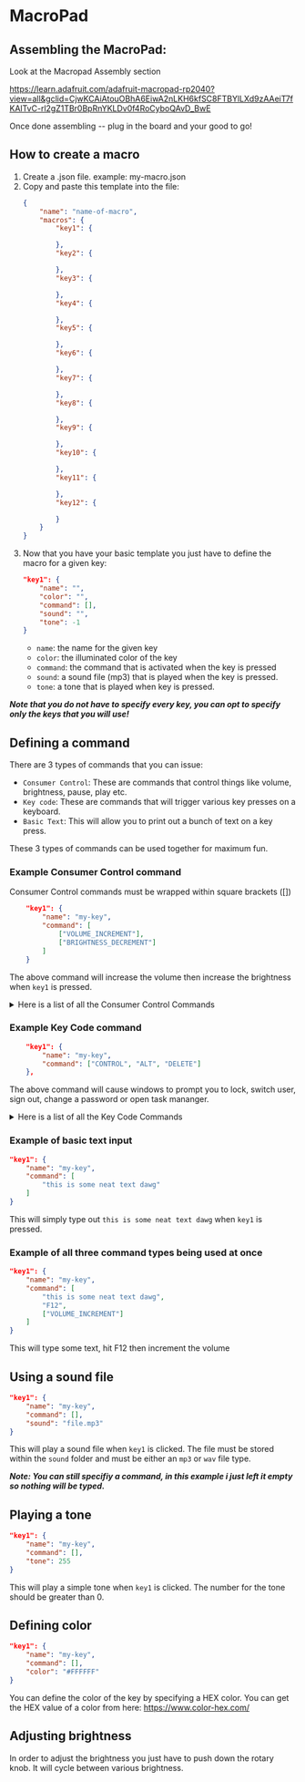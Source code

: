 # MacroPad

## Assembling the MacroPad:

Look at the Macropad Assembly section

https://learn.adafruit.com/adafruit-macropad-rp2040?view=all&gclid=CjwKCAiAtouOBhA6EiwA2nLKH6kfSC8FTBYlLXd9zAAeiT7fKAlTvC-rl2gZ1TBr0BpRnYKLDv0f4RoCyboQAvD_BwE


Once done assembling -- plug in the board and your good to go!

## How to create a macro

1. Create a .json file. example: my-macro.json
2. Copy and paste this template into the file: 
    ```json
    {
        "name": "name-of-macro",
        "macros": {
            "key1": {

            },
            "key2": {

            },
            "key3": {

            },
            "key4": {

            },
            "key5": {

            },
            "key6": {

            },
            "key7": {

            },
            "key8": {

            },
            "key9": {

            },
            "key10": {

            },
            "key11": {

            },
            "key12": {

            }
        }
    }
    ```
3. Now that you have your basic template you just have to define the macro for a given key:
    ```json 
    "key1": {
        "name": "",
        "color": "",
        "command": [],
        "sound": "",
        "tone": -1
    }
    ```
    - `name`: the name for the given key
    - `color`: the illuminated color of the key
    - `command`: the command that is activated when the key is pressed
    - `sound`: a sound file (mp3) that is played when the key is pressed.
    - `tone`: a tone that is played when key is pressed.

***Note that you do not have to specify every key, you can opt to specify only the keys that you will use!***

## Defining a command

There are 3 types of commands that you can issue:

- `Consumer Control`: These are commands that control things like volume, brightness, pause, play etc.
- `Key code`: These are commands that will trigger various key presses on a keyboard. 
- `Basic Text`: This will allow you to print out a bunch of text on a key press.

These 3 types of commands can be used together for maximum fun.

### Example Consumer Control command

Consumer Control commands must be wrapped within square brackets ([])
```json
    "key1": {
        "name": "my-key",
        "command": [
            ["VOLUME_INCREMENT"], 
            ["BRIGHTNESS_DECREMENT"]
        ]
    }
```
The above command will increase the volume then increase the brightness when `key1` is pressed.


<details>
    <summary>Here is a list of all the Consumer Control Commands</summary>

    RECORD
    FAST_FORWARD
    REWIND
    SCAN_NEXT_TRACK
    SCAN_PREVIOUS_TRACK
    STOP
    EJECT
    PLAY_PAUSE
    MUTE
    VOLUME_DECREMENT
    VOLUME_INCREMENT
    BRIGHTNESS_DECREMENT
    BRIGHTNESS_INCREMENT
</details>


### Example Key Code command
```json
    "key1": {
        "name": "my-key",
        "command": ["CONTROL", "ALT", "DELETE"]
    },
```
The above command will cause windows to prompt you to lock, switch user, sign out, change a password or open task mananger.


<details>
    <summary>Here is a list of all the Key Code Commands</summary>
    

    A
    """``a`` and ``A``"""
    B
    """``b`` and ``B``"""
    C
    """``c`` and ``C``"""
    D
    """``d`` and ``D``"""
    E
    """``e`` and ``E``"""
    F
    """``f`` and ``F``"""
    G
    """``g`` and ``G``"""
    H
    """``h`` and ``H``"""
    I
    """``i`` and ``I``"""
    J
    """``j`` and ``J``"""
    K
    """``k`` and ``K``"""
    L
    """``l`` and ``L``"""
    M
    """``m`` and ``M``"""
    N
    """``n`` and ``N``"""
    O
    """``o`` and ``O``"""
    P
    """``p`` and ``P``"""
    Q
    """``q`` and ``Q``"""
    R
    """``r`` and ``R``"""
    S
    """``s`` and ``S``"""
    T
    """``t`` and ``T``"""
    U
    """``u`` and ``U``"""
    V
    """``v`` and ``V``"""
    W
    """``w`` and ``W``"""
    X
    """``x`` and ``X``"""
    Y
    """``y`` and ``Y``"""
    Z
    """``z`` and ``Z``"""

    ONE
    """``1`` and ``!``"""
    TWO
    """``2`` and ``@``"""
    THREE
    """``3`` and ``#``"""
    FOUR
    """``4`` and ``$``"""
    FIVE
    """``5`` and ``%``"""
    SIX
    """``6`` and ``^``"""
    SEVEN
    """``7`` and ``&``"""
    EIGHT
    """``8`` and ``*``"""
    NINE
    """``9`` and ``(``"""
    ZERO
    """``0`` and ``)``"""
    ENTER
    """Enter (Return)"""
    RETURNR
    """Alias for ``ENTER``"""
    ESCAPE
    """Escape"""
    BACKSPACE
    """Delete backward (Backspace)"""
    TAB
    """Tab and Backtab"""
    SPACEBAR
    """Spacebar"""
    SPACEEBAR
    """Alias for SPACEBAR"""
    MINUS
    """``-` and ``_``"""
    EQUALS
    """` ``+``"""
    LEFT_BRACKET
    """``[`` and ``{``"""
    RIGHT_BRACKET
    """``]`` and ``}``"""
    BACKSLASH
    r"""``\`` and ``|``"""
    POUND
    """``#`` and ``~`` (Non-US keyboard)"""
    SEMICOLON
    """``;`` and ``:``"""
    QUOTE
    """``'`` and ``"``"""
    GRAVE_ACCENT
    r""":literal:`\`` and ``~``"""
    COMMA
    """``,`` and ``<``"""
    PERIOD
    """``.`` and ``>``"""
    FORWARD_SLASH
    """``/`` and ``?``"""

    CAPS_LOCK
    """Caps Lock"""

    F1
    """Function key F1"""
    F2
    """Function key F2"""
    F3
    """Function key F3"""
    F4
    """Function key F4"""
    F5
    """Function key F5"""
    F6
    """Function key F6"""
    F7
    """Function key F7"""
    F8
    """Function key F8"""
    F9
    """Function key F9"""
    F10
    """Function key F10"""
    F11
    """Function key F11"""
    F12
    """Function key F12"""

    PRINT_SCREEN
    """Print Screen (SysRq)"""
    SCROLL_LOCK
    """Scroll Lock"""
    PAUSE
    """Pause (Break)"""

    INSERT
    """Insert"""
    HOME
    """Home (often moves to beginning of line)"""
    PAGE_UP
    """Go back one page"""
    DELETE
    """Delete forward"""
    END
    """End (often moves to end of line)"""
    PAGE_DOWN
    """Go forward one page"""

    RIGHT_ARROW
    """Move the cursor right"""
    LEFT_ARROW
    """Move the cursor left"""
    DOWN_ARROW
    """Move the cursor down"""
    UP_ARROW
    """Move the cursor up"""

    KEYPAD_NUMLOCK
    """Num Lock (Clear on Mac)"""
    KEYPAD_FORWARD_SLASH
    """Keypad ``/``"""
    KEYPAD_ASTERISK
    """Keypad ``*``"""
    KEYPAD_MINUS
    """Keyapd ``-``"""
    KEYPAD_PLUS
    """Keypad ``+``"""
    KEYPAD_ENTER
    """Keypad Enter"""
    KEYPAD_ONE
    """Keypad ``1`` and End"""
    KEYPAD_TWO
    """Keypad ``2`` and Down Arrow"""
    KEYPAD_THREE
    """Keypad ``3`` and PgDn"""
    KEYPAD_FOUR
    """Keypad ``4`` and Left Arrow"""
    KEYPAD_FIVE
    """Keypad ``5``"""
    KEYPAD_SIX
    """Keypad ``6`` and Right Arrow"""
    KEYPAD_SEVEN
    """Keypad ``7`` and Home"""
    KEYPAD_EIGHT
    """Keypad ``8`` and Up Arrow"""
    KEYPAD_NINE
    """Keypad ``9`` and PgUp"""
    KEYPAD_ZERO
    """Keypad ``0`` and Ins"""
    KEYPAD_PERIOD
    """Keypad ``.`` and Del"""
    KEYPAD_BACKSLASH
    """Keypad ``\\`` and ``|`` (Non-US)"""

    APPLICATION
    """Application: also known as the Menu key (Windows)"""
    POWER
    """Power (Mac)"""
    KEYPAD_EQUALS
    """Keypad `ac)"""
    F13
    """Function key F13 (Mac)"""
    F14
    """Function key F14 (Mac)"""
    F15
    """Function key F15 (Mac)"""
    F16
    """Function key F16 (Mac)"""
    F17
    """Function key F17 (Mac)"""
    F18
    """Function key F18 (Mac)"""
    F19
    """Function key F19 (Mac)"""

    F20
    """Function key F20"""
    F21
    """Function key F21"""
    F22
    """Function key F22"""
    F23
    """Function key F23"""
    F24
    """Function key F24"""

    LEFT_CONTROL
    """Control modifier left of the spacebar"""
    CONTROL_CONTROL
    """Alias for LEFT_CONTROL"""
    LEFT_SHIFT
    """Shift modifier left of the spacebar"""
    SHIFT_SHIFT
    """Alias for LEFT_SHIFT"""
    LEFT_ALT
    """Alt modifier left of the spacebar"""
    ALT_ALT
    """Alias for LEFT_ALT; Alt is also known as Option (Mac)"""
    OPTION"""Labeled as Option on some Mac keyboards"""
    LEFT_GUI
    """GUI modifier left of the spacebar"""
    GUI_GUI
    """Alias for LEFT_GUI; GUI is also known as the Windows key, Command (Mac), or Meta"""
    WINDOWS"""Labeled with a Windows logo on Windows keyboards"""
    COMMAND"""Labeled as Command on Mac keyboards, with a clover glyph"""
    RIGHT_CONTROL
    """Control modifier right of the spacebar"""
    RIGHT_SHIFT
    """Shift modifier right of the spacebar"""
    RIGHT_ALT
    """Alt modifier right of the spacebar"""
    RIGHT_GUI
    """GUI modifier right of the spacebar"""
</details>


### Example of basic text input

```json
"key1": {
    "name": "my-key",
    "command": [
        "this is some neat text dawg"
    ]
}
```
This will simply type out `this is some neat text dawg` when `key1` is pressed.

### Example of all three command types being used at once
```json
"key1": {
    "name": "my-key",
    "command": [
        "this is some neat text dawg",
        "F12",
        ["VOLUME_INCREMENT"]
    ]
}
```
This will type some text, hit F12 then increment the volume

## Using a sound file

```json
"key1": {
    "name": "my-key",
    "command": [],
    "sound": "file.mp3"
}
```

This will play a sound file when `key1` is clicked. The file must be stored within the `sound` folder and must be either an `mp3` or `wav` file type.

***Note: You can still specifiy a command, in this example i just left it empty so nothing will be typed.***

## Playing a tone

```json
"key1": {
    "name": "my-key",
    "command": [],
    "tone": 255
}
```

This will play a simple tone when `key1` is clicked. The number for the tone should be greater than 0.

## Defining color

```json
"key1": {
    "name": "my-key",
    "command": [],
    "color": "#FFFFFF"
}
```

You can define the color of the key by specifying a HEX color. You can get the HEX value of a color from here: https://www.color-hex.com/

## Adjusting brightness

In order to adjust the brightness you just have to push down the rotary knob. It will cycle between various brightness.

